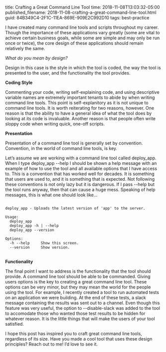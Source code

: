 title: Crafting a Great Command Line Tool
time: 2018-11-08T13:03:32-05:00
published_filename: 2018-11-08-crafting-a-great-command-line-tool.html
guid: 84B349C4-2F1C-11EA-869E-909E2C992D10
tags: best-practice

I have created many command line tools and scripts throughout my career. Though the importance of these applications vary greatly (some are vital to achieve certain business goals, while some are simple and may only be run once or twice), the core design of these applications should remain relatively the same.

_What do you mean by design?_

Design in this case is the style in which the tool is coded, the way the tool is presented to the user, and the functionality the tool provides.

__Coding Style__

Commenting your code, writing self-explaining code, and using descriptive variable names are extremely important tenants to abide by when writing command line tools. This point is self-explanitory as it is not unique to command line tools. It is worth reiterating for two reasons, however. One reason is that the ability to have a general idea of what the tool does by looking at its code is invaluable. Another reason is that people often write sloppy code when writing quick, one-off scripts.

__Presentation__

Presentation of a command line tool is generally set by convention. Convention, in the world of command line tools, is key.

Let’s assume we are working with a command line tool called deploy_app. When I type deploy_app --help I should be shown a help message with an example of how to use the tool and all available options that I have access to. This is a convention that has worked well for decades. It is something that users are used to, and it is something that is expected. Not following these conventions is not only lazy but it is dangerous. If I pass --help but the tool runs anyway, then that can cause a huge mess. Speaking of help messages, this is what one should look like…

<pre>
<code class="language-shell-session">
deploy_app - Uploads the latest version of 'app' to the server.

Usage:
  deploy_app
  deploy_app -h | --help
  deploy_app --version

Options:
  -h --help     Show this screen.
  --version     Show version.
</code>
</pre>

__Functionality__

The final point I want to address is the functionality that the tool should provide. A command line tool should be able to be commanded. Giving users options is the key to creating a great command line tool. These options can be very minor, but they may mean the world for the people using the tool. For example, I recently created a tool to run automated tests on an application we were building. At the end of these tests, a slack message containing the results was sent out to a channel. Even though this feature was very useful, the option to --disable-slack was added to the tool to accomodate those who wanted those test results to be hidden for whatever reason. It is the little things that will make the users of your tool satisfied.

I hope this post has inspired you to craft great command line tools, regardless of its size. Have you made a cool tool that uses these design principles? Reach out to me! I’d love to see it.
